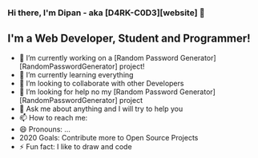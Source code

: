 ### Hi there, I'm **Dipan** - aka [D4RK-C0D3][website] 👏 

## I'm a Web Developer, Student and Programmer!
- 🔭 I’m currently working on a [Random Password Generator][RandomPasswordGenerator] project!
- 🌱 I’m currently learning everything
- 👯 I’m looking to collaborate with other Developers
- 🤔 I’m looking for help no my [Random Password Generator][RandomPasswordGenerator] project
- 💬 Ask me about anything and I will try to help you
- 📫 How to reach me: 
- 😄 Pronouns: ...
-  2020 Goals: Contribute more to Open Source Projects
- ⚡ Fun fact: I like to draw and code
